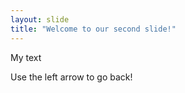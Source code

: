 ```yaml
---
layout: slide
title: "Welcome to our second slide!"
---
```

My text

Use the left arrow to go back!

